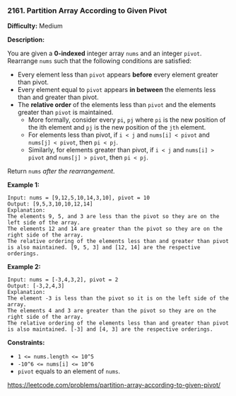 ### 2161. Partition Array According to Given Pivot

**Difficulty:** Medium

**Description:**

You are given a **0-indexed** integer array `nums` and an integer `pivot`. Rearrange `nums` such that the following conditions are satisfied:

- Every element less than `pivot` appears **before** every element greater than pivot.
- Every element equal to `pivot` appears **in between** the elements less than and greater than pivot.
- The **relative order** of the elements less than `pivot` and the elements greater than `pivot` is maintained. 
  - More formally, consider every `pi`, `pj` where `pi` is the new position of the ith element and `pj` is the new position of the `jth` element. 
  - For elements less than pivot, if `i < j` and `nums[i] < pivot` and `nums[j] < pivot`, then `pi < pj`. 
  - Similarly, for elements greater than pivot, if `i < j` and `nums[i] > pivot` and `nums[j] > pivot`, then `pi < pj`.

Return `nums` *after the rearrangement*.

**Example 1:**
    
    Input: nums = [9,12,5,10,14,3,10], pivot = 10
    Output: [9,5,3,10,10,12,14]
    Explanation:
    The elements 9, 5, and 3 are less than the pivot so they are on the left side of the array.
    The elements 12 and 14 are greater than the pivot so they are on the right side of the array.
    The relative ordering of the elements less than and greater than pivot is also maintained. [9, 5, 3] and [12, 14] are the respective orderings.

**Example 2:**

    Input: nums = [-3,4,3,2], pivot = 2
    Output: [-3,2,4,3]
    Explanation:
    The element -3 is less than the pivot so it is on the left side of the array.
    The elements 4 and 3 are greater than the pivot so they are on the right side of the array.
    The relative ordering of the elements less than and greater than pivot is also maintained. [-3] and [4, 3] are the respective orderings.

**Constraints:**
- `1 <= nums.length <= 10^5`
- `-10^6 <= nums[i] <= 10^6`
- `pivot` equals to an element of `nums`.

https://leetcode.com/problems/partition-array-according-to-given-pivot/